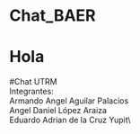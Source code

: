 ﻿# Chat_BAER
# Hola

#Chat UTRM\
    Integrantes:\
    Armando Angel Aguilar Palacios\
    Angel Daniel López Araiza\
    Eduardo Adrian de la Cruz Yupit\
